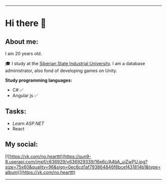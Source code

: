 ____
# Hi there 👋

## About me:

I am 20 years old. 

:mortar_board: I study at the [Siberian State Industrial University](https://www.sibsiu.ru/). I am a database administrator, also fond of developing games on Unity.

**Study programming languages:**

- C# :white_check_mark:
- Angular js :white_check_mark:
## Tasks:
- *Learn ASP.NET*
- React

## My social:

[![https://vk.com/no.hearttt](https://sun9-8.userapi.com/impf/c636929/v636929339/16e6c/A4bA_ujZwPU.jpg?size=75x60&quality=96&sign=0ec6cd1af793864846f8bcef431814b1&type=album)](https://vk.com/no.hearttt)
____
